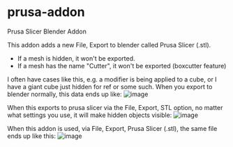 # prusa-addon
Prusa Slicer Blender Addon

This addon adds a new File, Export to blender called Prusa Slicer (.stl).

- If a mesh is hidden, it won't be exported.
- If a mesh has the name "Cutter", it won't be exported (boxcutter feature)


I often have cases like this, e.g. a modifier is being applied to a cube, or I have a giant cube just hidden for ref or some such. When you export to blender normally, this data ends up like: 
![image](https://github.com/xackery/prusa-addon/assets/845670/246c96dd-9629-46c0-a3a9-81146f88004e)

When this exports to prusa slicer via the File, Export, STL option, no matter what settings you use, it will make hidden objects visible:
![image](https://github.com/xackery/prusa-addon/assets/845670/2807441d-3783-4193-9863-19ff73bdb008)

When this addon is used, via File, Export, Prusa Slicer (.stl), the same file ends up like this:
![image](https://github.com/xackery/prusa-addon/assets/845670/ff18f782-2d4b-46fe-b144-b9530a632196)


